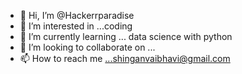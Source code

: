 - 👋 Hi, I’m @Hackerrparadise
- 👀 I’m interested in ...coding
- 🌱 I’m currently learning ... data science with python
- 💞️ I’m looking to collaborate on ...
- 📫 How to reach me ...shinganvaibhavi@gmail.com

<!---
Hackerrparadise/Hackerrparadise is a ✨ special ✨ repository because its `README.md` (this file) appears on your GitHub profile.
You can click the Preview link to take a look at your changes.
--->
